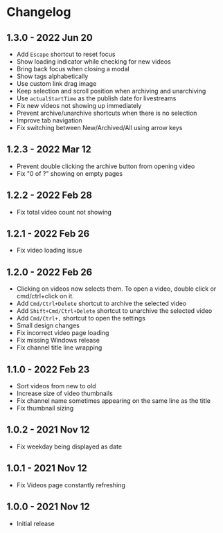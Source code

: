 # Changelog

## 1.3.0 - 2022 Jun 20
- Add `Escape` shortcut to reset focus
- Show loading indicator while checking for new videos
- Bring back focus when closing a modal
- Show tags alphabetically
- Use custom link drag image
- Keep selection and scroll position when archiving and unarchiving
- Use `actualStartTime` as the publish date for livestreams
- Fix new videos not showing up immediately
- Prevent archive/unarchive shortcuts when there is no selection
- Improve tab navigation
- Fix switching between New/Archived/All using arrow keys

## 1.2.3 - 2022 Mar 12
- Prevent double clicking the archive button from opening video
- Fix "0 of ?" showing on empty pages

## 1.2.2 - 2022 Feb 28
- Fix total video count not showing

## 1.2.1 - 2022 Feb 26
- Fix video loading issue

## 1.2.0 - 2022 Feb 26
- Clicking on videos now selects them. To open a video, double click or cmd/ctrl+click on it.
- Add `Cmd/Ctrl+Delete` shortcut to archive the selected video
- Add `Shift+Cmd/Ctrl+Delete` shortcut to unarchive the selected video
- Add `Cmd/Ctrl+,` shortcut to open the settings
- Small design changes
- Fix incorrect video page loading
- Fix missing Windows release
- Fix channel title line wrapping

## 1.1.0 - 2022 Feb 23
- Sort videos from new to old
- Increase size of video thumbnails
- Fix channel name sometimes appearing on the same line as the title
- Fix thumbnail sizing

## 1.0.2 - 2021 Nov 12
- Fix weekday being displayed as date

## 1.0.1 - 2021 Nov 12
- Fix Videos page constantly refreshing

## 1.0.0 - 2021 Nov 12
- Initial release
